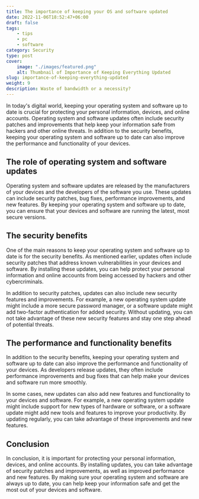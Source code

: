 ```yaml
---
title: The importance of keeping your OS and software updated
date: 2022-11-06T18:52:47+06:00
draft: false
tags: 
    - tips
    - pc
    - software
category: Security
type: post
cover:
    image: "./images/featured.png"
    alt: Thumbnail of Importance of Keeping Everything Updated
slug: importance-of-keeping-everything-updated
weight: 9
description: Waste of bandwidth or a necessity? 
---
```


In today's digital world, keeping your operating system and software up to date is crucial for protecting your personal information, devices, and online accounts. Operating system and software updates often include security patches and improvements that help keep your information safe from hackers and other online threats. In addition to the security benefits, keeping your operating system and software up to date can also improve the performance and functionality of your devices.

## The role of operating system and software updates

Operating system and software updates are released by the manufacturers of your devices and the developers of the software you use. These updates can include security patches, bug fixes, performance improvements, and new features. By keeping your operating system and software up to date, you can ensure that your devices and software are running the latest, most secure versions.

## The security benefits

One of the main reasons to keep your operating system and software up to date is for the security benefits. As mentioned earlier, updates often include security patches that address known vulnerabilities in your devices and software. By installing these updates, you can help protect your personal information and online accounts from being accessed by hackers and other cybercriminals.

In addition to security patches, updates can also include new security features and improvements. For example, a new operating system update might include a more secure password manager, or a software update might add two-factor authentication for added security. Without updating, you can not take advantage of these new security features and stay one step ahead of potential threats.

## The performance and functionality benefits

In addition to the security benefits, keeping your operating system and software up to date can also improve the performance and functionality of your devices. As developers release updates, they often include performance improvements and bug fixes that can help make your devices and software run more smoothly.

In some cases, new updates can also add new features and functionality to your devices and software. For example, a new operating system update might include support for new types of hardware or software, or a software update might add new tools and features to improve your productivity. By updating regularly, you can take advantage of these improvements and new features.

## Conclusion

In conclusion, it is important for protecting your personal information, devices, and online accounts. By installing updates, you can take advantage of security patches and improvements, as well as improved performance and new features. By making sure your operating system and software are always up to date, you can help keep your information safe and get the most out of your devices and software.